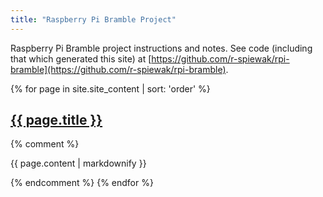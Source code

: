 ```yaml
---
title: "Raspberry Pi Bramble Project"
---
```

Raspberry Pi Bramble project instructions and notes. See code (including that which generated this site) at [https://github.com/r-spiewak/rpi-bramble](https://github.com/r-spiewak/rpi-bramble).

{% for page in site.site_content | sort: 'order' %}
  <h2>
    <a href="{{ site.baseurl }}{{ page.url }}">
      {{ page.title }}
    </a>
  </h2>
  {% comment %}
  <p>{{ page.content | markdownify }}</p>
  {% endcomment %}
{% endfor %}